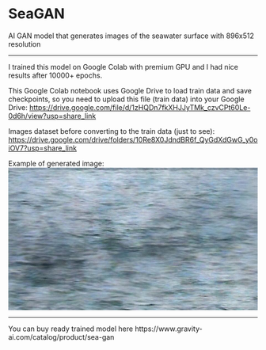 # SeaGAN
AI GAN model that generates images of the seawater surface with 896x512 resolution
<hr>

I trained this model on Google Colab with premium GPU and I had nice results after 10000+ epochs.

This Google Colab notebook uses Google Drive to load train data and save checkpoints, so you need to upload this file (train data) into your Google Drive: https://drive.google.com/file/d/1zHQDn7fkXHJJyTMk_czvCPt60Le-0d6h/view?usp=share_link

Images dataset before converting to the train data (just to see): https://drive.google.com/drive/folders/10Re8X0JdndBR6f_QyGdXdGwG_y0oiOV7?usp=share_link

Example of generated image: <br>
<img src="https://github.com/eugenee-k/SeaGAN/blob/main/sample.jpg?raw=true" style="display: block; width: 575px">

<hr>
You can buy ready trained model here https://www.gravity-ai.com/catalog/product/sea-gan

